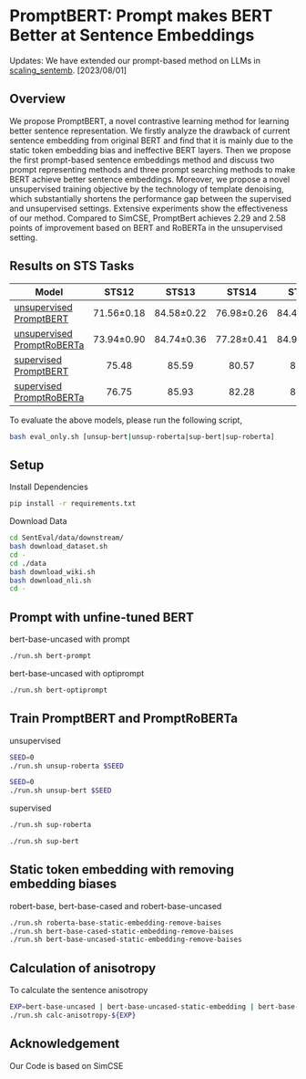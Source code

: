 # PromptBERT: Prompt makes BERT Better at Sentence Embeddings

Updates: We have extended our prompt-based method on LLMs in [scaling_sentemb](https://github.com/kongds/scaling_sentemb). [2023/08/01]

## Overview
We propose PromptBERT, a novel contrastive learning method for learning better sentence representation. We firstly analyze the drawback of current sentence embedding from original BERT and find that it is mainly due to the static token embedding bias and ineffective BERT layers. Then we propose the first prompt-based sentence embeddings method and discuss two prompt representing methods and three prompt searching methods to make BERT achieve better sentence embeddings. Moreover, we propose a novel unsupervised training objective by the technology of template denoising, which substantially shortens the performance gap between the supervised and unsupervised settings. Extensive experiments show the effectiveness of our method. Compared to SimCSE, PromptBert achieves 2.29 and 2.58 points of improvement based on BERT and RoBERTa in the unsupervised setting.
    
## Results on STS Tasks

| Model                                                                                                                    | STS12      | STS13      | STS14      | STS15      | STS16      | STSb       | SICK-R     | Avg.       |
|--------------------------------------------------------------------------------------------------------------------------|:----------:|:----------:|:----------:|:----------:|:----------:|:----------:|:----------:|:----------:|
| [unsupervised PromptBERT](https://drive.google.com/file/d/1n9FULUIRBhmhvaSQPaOnsudb_CVZyBli/view?usp=sharing)   | 71.56±0.18 | 84.58±0.22 | 76.98±0.26 | 84.47±0.24 | 80.60±0.21 | 81.60±0.22 | 69.87±0.40 | 78.54±0.15 |
| [unsupervised PromptRoBERTa](https://drive.google.com/file/d/16qQst04wAr_i59ZL-79CVXoivec4lZOZ/view?usp=sharing) | 73.94±0.90 | 84.74±0.36 | 77.28±0.41 | 84.99±0.25 | 81.74±0.29 | 81.88±0.37 | 69.50±0.57 | 79.15±0.25 |
| [supervised PromptBERT](https://drive.google.com/file/d/1TtqYSNeMpzQI59tqu3BNWUbnrkWB4GVm/view?usp=sharing)      | 75.48      | 85.59      | 80.57      | 85.99      | 81.08      | 84.56      | 80.52      | 81.97      |
| [supervised PromptRoBERTa](https://drive.google.com/file/d/123wpRkpQr3OrlRuM2ZzeId2Mc-uw3ozY/view?usp=sharing)   | 76.75      | 85.93      | 82.28      | 86.69      | 82.80      | 86.14      | 80.04      | 82.95      |
    
To evaluate the above models, please run the following script, 
```sh
bash eval_only.sh [unsup-bert|unsup-roberta|sup-bert|sup-roberta]
```
## Setup
Install Dependencies

``` sh
pip install -r requirements.txt
```

Download Data

``` sh
cd SentEval/data/downstream/
bash download_dataset.sh
cd -
cd ./data
bash download_wiki.sh
bash download_nli.sh
cd -
```

## Prompt with unfine-tuned BERT

bert-base-uncased with prompt

``` sh
./run.sh bert-prompt
```

bert-base-uncased with optiprompt

``` sh
./run.sh bert-optiprompt
```

## Train PromptBERT and PromptRoBERTa
unsupervised

``` sh
SEED=0
./run.sh unsup-roberta $SEED
```

``` sh
SEED=0
./run.sh unsup-bert $SEED
```
supervised

``` sh
./run.sh sup-roberta 
```

``` sh
./run.sh sup-bert
```

 
## Static token embedding with removing embedding biases
robert-base, bert-base-cased and robert-base-uncased
```sh
./run.sh roberta-base-static-embedding-remove-baises
./run.sh bert-base-cased-static-embedding-remove-baises
./run.sh bert-base-uncased-static-embedding-remove-baises
```
## Calculation of anisotropy
To calculate the sentence anisotropy

```sh
EXP=bert-base-uncased | bert-base-uncased-static-embedding | bert-base-uncased-static-embedding-remove-baises 
./run.sh calc-anisotropy-${EXP}
```

## Acknowledgement
Our Code is based on SimCSE
